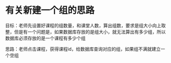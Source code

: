 # 有关新建一个组的思路

目标：老师先设置好课程的组数量，和课堂人数，算出组数，要求是组大小向上取整，但是有一个问题是，如果数据库存放的是组大小，就无法算出有多少组，所以数据库必须存放的是一个课程有多少个组

思路：老师点击课程，获得课程id，给数据库查询对应的组，如果组不满就建立一个空组
